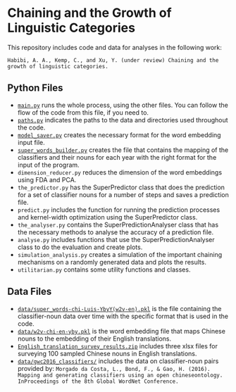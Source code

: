 # Chaining and the Growth of Linguistic Categories

This repository includes code and data for analyses in the following work: 

`Habibi, A. A., Kemp, C., and Xu, Y. (under review) Chaining and the growth of linguistic categories.`



## Python Files

* [`main.py`](main.py) runs the whole process, using the other files. You can follow the flow of the code from this file, if you need to.
* [`paths.py`](paths.py) indicates the paths to the data and directories used throughout the code.
* [`model_saver.py`](model_saver.py) creates the necessary format for the word embedding input file.
* [`super_words_builder.py`](super_words_builder.py) creates the file that contains the mapping of the classifiers and their nouns for each year with the right format for the input of the program.
* `dimension_reducer.py` reduces the dimension of the word embeddings using FDA and PCA.
* `the_predictor.py` has the SuperPredictor class that does the prediction for a set of classifier nouns for a number of steps and saves a prediction file.
* `predict.py` includes the function for running the prediction processes and kernel-width optimization using the SuperPredictor class.
* `the_analyser.py` contains the SuperPredictionAnalyser class that has the necessary methods to analyse the accuracy of a prediction file.
* `analyse.py` includes functions that use the SuperPredictionAnalyser class to do the evaluation and create plots.
* `simulation_analysis.py` creates a simulation of the important chaining mechanisms on a randomly generated data and plots the results.
* `utilitarian.py` contains some utility functions and classes.


## Data Files 

* [`data/super_words-chi-Luis-YbyY(w2v-en).pkl`](data/super_words-chi-Luis-YbyY(w2v-en).pkl) is the file containing the classifier-noun data over time with the specific format that is used in the code.
* [`data/w2v-chi-en-yby.pkl`](data/w2v-chi-en-yby.pkl) is the word embedding file that maps Chinese nouns to the embedding of their English translations.
* [`English_translation_survey_results.zip`](English_translation_survey_results.zip) includes three xlsx files for surveying 100 sampled Chinese nouns in English translations.
* [`data/gwc2016_classifiers/`](data/gwc2016_classifiers/) includes the data on classifier-noun pairs provided by:
`Morgado da Costa, L., Bond, F., & Gao, H. (2016). Mapping and generating classifiers using an open chineseontology. InProceedings of the 8th Global WordNet Conference.`
